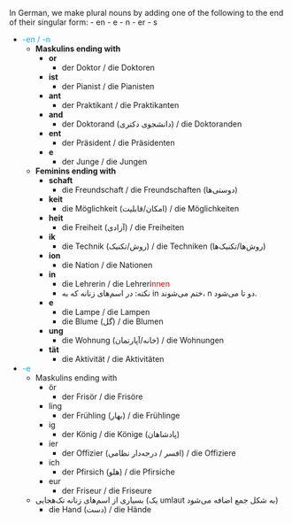 In German, we make plural nouns by adding one of the following to the end of their singular form:
	- en
	- e
	- n
	- er
	- s

- <font color="#00b0f0">-en / -n</font>
	- **Maskulins ending with**
		- **or**
			- der Doktor / die Doktoren
		- **ist**
			- der Pianist / die Pianisten
		- **ant**
			- der Praktikant / die Praktikanten
		- **and**
			- der Doktorand (دانشجوی دکتری) / die Doktoranden
		- **ent**
			- der Präsident / die Präsidenten
		- **e**
			- der Junge / die Jungen
	- **Feminins ending with**
		- **schaft**
			- die Freundschaft / die Freundschaften (دوستی‌ها)
		- **keit**
			- die Möglichkeit (امکان/قابلیت) / die Möglichkeiten
		- **heit**
			- die Freiheit (آزادی) / die Freiheiten
		- **ik**
			- die Technik (روش‌/تکنیک) / die Techniken (روش‌ها/تکنیک‌ها)
		- **ion**
			- die Nation / die Nationen
		- **in**
			- die Lehrerin / die Lehreri<font color="#ff0000">nnen</font>
			- نکته: در اسم‌های زنانه که به in ختم می‌شوند، n دو تا می‌شود.
		- **e**
			- die Lampe / die Lampen
			- die Blume (گل) / die Blumen
		- **ung**
			- die Wohnung (خانه/آپارتمان) / die Wohnungen
		- **tät**
			- die Aktivität / die Aktivitäten
- <font color="#00b0f0">-e</font>
	- Maskulins ending with
		- ör
			- der Frisör / die Frisöre
		- ling
			- der Frühling (بهار) / die Frühlinge
		- ig
			- der König / die Könige (پادشاهان)
		- ier
			- der Offizier (افسر / درجه‌دار نظامی) / die Offiziere
		- ich
			- der Pfirsich (هلو) / die Pfirsiche
		- eur
			- der Friseur / die Friseure
	- بسیاری از اسم‌های زنانه تک‌هجایی (یک umlaut به شکل جمع اضافه می‌شود)
		- die Hand (دست) / die Hände